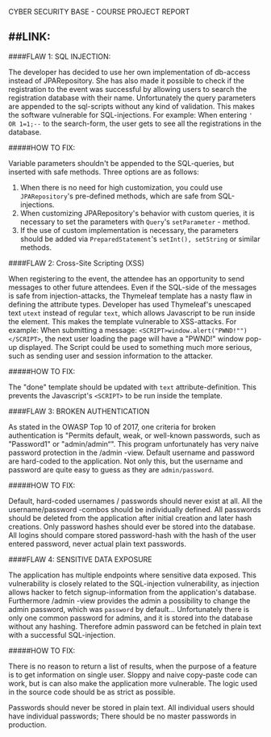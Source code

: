 CYBER SECURITY BASE - COURSE PROJECT REPORT

##LINK: <link to the repository>
<installation instructions if needed>
---
####FLAW 1: SQL INJECTION:

The developer has decided to use her own implementation of db-access instead of JPARepository.
She has also made it possible to check if the registration to the event was successful by allowing
users to search the registration database with their name. Unfortunately the query parameters are 
appended to the sql-scripts without any kind of validation. This makes the software vulnerable for SQL-injections.
For example: When entering `' OR 1=1;--` to the search-form, the user gets to see all the registrations in the database. 

#####HOW TO FIX:

Variable parameters shouldn't be appended to the SQL-queries, but inserted with safe methods. 
Three options are as follows:
1. When there is no need for high customization, you could use `JPARepository`'s pre-defined methods, 
which are safe from SQL-injections.
2. When customizing JPARepository's behavior with custom queries, it is necessary to set the parameters 
with `Query`'s `setParameter` - method.
3. If the use of custom implementation is necessary, the parameters should be added via 
`PreparedStatement`'s `setInt(), setString` or similar methods.


####FLAW 2: Cross-Site Scripting (XSS)

When registering to the event, the attendee has an opportunity to send messages to other future attendees. 
Even if the SQL-side of the messages is safe from injection-attacks, the Thymeleaf template has a nasty 
flaw in defining the attribute types. Developer has used Thymeleaf's unescaped text `utext` instead of 
regular `text`, which allows Javascript to be run inside the element. This makes the template vulnerable to
XSS-attacks. For example: When submitting a message: `<SCRIPT>window.alert("PWND!"")</SCRIPT>`, the next user
loading the page will have a "PWND!" window pop-up displayed. The Script could be used to something much 
more serious, such as sending user and session information to the attacker. 

#####HOW TO FIX:

The "done" template should be updated with `text` attribute-definition. This prevents the Javascript's
`<SCRIPT>` to be run inside the template.


####FLAW 3: BROKEN AUTHENTICATION

As stated in the OWASP Top 10 of 2017, one criteria for broken authentication is 
"Permits default, weak, or well-known passwords, such as "Password1" or "admin/admin“". This program
unfortunately has very naive password protection in the /admin -view. Default username and password
are hard-coded to the application. Not only this, but the username and password are quite easy to guess as
they are `admin/password`.

#####HOW TO FIX:

Default, hard-coded usernames / passwords should never exist at all. All the username/password -combos should
be individually defined. All passwords should be deleted from the application after initial creation and 
later hash creations. Only password hashes should ever be stored into the database. All logins should compare
stored password-hash with the hash of the user entered password, never actual plain text passwords.

####FLAW 4: SENSITIVE DATA EXPOSURE

The application has multiple endpoints where sensitive data exposed. This vulnerability is closely related
to the SQL-injection vulnerability, as injection allows hacker to fetch signup-information from the application's
database. Furthermore /admin -view provides the admin a possibility to change the admin password, which was
`password` by default... Unfortunately there is only one common password for admins, and it is stored into the 
database without any hashing. Therefore admin password can be fetched in plain text with a successful SQL-injection. 

#####HOW TO FIX:

There is no reason to return a list of results, when the purpose of a feature is to get information on single user.
Sloppy and naive copy-paste code can work, but is can also make the application more vulnerable. The logic used in 
the source code should be as strict as possible.

Passwords should never be stored in plain text. All individual users should have individual passwords; There should
be no master passwords in production.